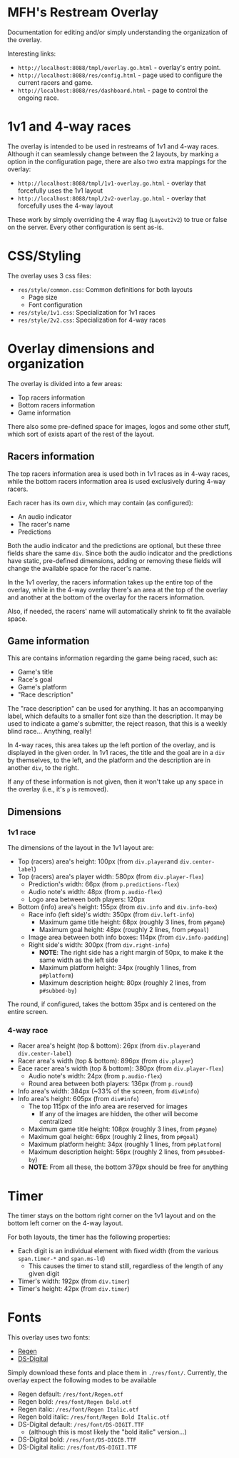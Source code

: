 # MFH's Restream Overlay

Documentation for editing and/or simply understanding the organization of the overlay.

Interesting links:

* `http://localhost:8088/tmpl/overlay.go.html` - overlay's entry point.
* `http://localhost:8088/res/config.html` - page used to configure the current racers and game.
* `http://localhost:8088/res/dashboard.html` - page to control the ongoing race.

# 1v1 and 4-way races

The overlay is intended to be used in restreams of 1v1 and 4-way races. Although it can seamlessly change between the 2 layouts, by marking a option in the configuration page, there are also two extra mappings for the overlay:

* `http://localhost:8088/tmpl/1v1-overlay.go.html` - overlay that forcefully uses the 1v1 layout
* `http://localhost:8088/tmpl/2v2-overlay.go.html` - overlay that forcefully uses the 4-way layout

These work by simply overriding the 4 way flag (`Layout2v2`) to true or false on the server. Every other configuration is sent as-is.

# CSS/Styling

The overlay uses 3 css files:

* `res/style/common.css`: Common definitions for both layouts
    * Page size
    * Font configuration
* `res/style/1v1.css`: Specialization for 1v1 races
* `res/style/2v2.css`: Specialization for 4-way races

# Overlay dimensions and organization

The overlay is divided into a few areas:

* Top racers information
* Bottom racers information
* Game information

There also some pre-defined space for images, logos and some other stuff, which sort of exists apart of the rest of the layout.

## Racers information

The top racers information area is used both in 1v1 races as in 4-way races, while the bottom racers information area is used exclusively during 4-way racers.

Each racer has its own `div`, which may contain (as configured):

* An audio indicator
* The racer's name
* Predictions

Both the audio indicator and the predictions are optional, but these three fields share the same `div`. Since both the audio indicator and the predictions have static, pre-defined dimensions, adding or removing these fields will change the available space for the racer's name.

In the 1v1 overlay, the racers information takes up the entire top of the overlay, while in the 4-way overlay there's an area at the top of the overlay and another at the bottom of the overlay for the racers information.

Also, if needed, the racers' name will automatically shrink to fit the available space.

## Game information

This are contains information regarding the game being raced, such as:

* Game's title
* Race's goal
* Game's platform
* "Race description"

The "race description" can be used for anything. It has an accompanying label, which defaults to a smaller font size than the description. It may be used to indicate a game's submitter, the reject reason, that this is a weekly blind race... Anything, really!

In 4-way races, this area takes up the left portion of the overlay, and is displayed in the given order. In 1v1 races, the title and the goal are in a `div` by themselves, to the left, and the platform and the description are in another `div`, to the right.

If any of these information is not given, then it won't take up any space in the overlay (i.e., it's `p` is removed).

## Dimensions

### 1v1 race

The dimensions of the layout in the 1v1 layout are:

* Top (racers) area's height: 100px (from `div.player`and `div.center-label`)
* Top (racers) area's player width: 580px (from `div.player-flex`)
    * Prediction's width: 66px (from `p.predictions-flex`)
    * Audio note's width: 48px (from `p.audio-flex`)
    * Logo area between both players: 120px
* Bottom (info) area's height: 155px (from `div.info` and `div.info-box`)
    * Race info (left side)'s width: 350px (from `div.left-info`)
        * Maximum game title height: 68px (roughly 3 lines, from `p#game`)
        * Maximum goal height: 48px (roughly 2 lines, from `p#goal`)
    * Image area between both info boxes: 114px (from `div.info-padding`)
    * Right side's width: 300px (from `div.right-info`)
        * **NOTE**: The right side has a right margin of 50px, to make it the same width as the left side
        * Maximum platform height: 34px (roughly 1 lines, from `p#platform`)
        * Maximum description height: 80px (roughly 2 lines, from `p#subbed-by`)

The round, if configured, takes the bottom 35px and is centered on the entire screen.

### 4-way race

* Racer area's height (top & bottom): 26px (from `div.player`and `div.center-label`)
* Racer area's width (top & bottom): 896px (from `div.player`)
* Eace racer area's width (top & bottom): 380px (from `div.player-flex`)
    * Audio note's width: 24px (from `p.audio-flex`)
    * Round area between both players: 136px (from `p.round`)
* Info area's width: 384px (~33% of the screen, from `div#info`)
* Info area's height: 605px (from `div#info`)
    * The top 115px of the info area are reserved for images
        * If any of the images are hidden, the other will become centralized
    * Maximum game title height: 108px (roughly 3 lines, from `p#game`)
    * Maximum goal height: 66px (roughly 2 lines, from `p#goal`)
    * Maximum platform height: 34px (roughly 1 lines, from `p#platform`)
    * Maximum description height: 56px (roughly 2 lines, from `p#subbed-by`)
    * **NOTE**: From all these, the bottom 379px should be free for anything

# Timer

The timer stays on the bottom right corner on the 1v1 layout and on the bottom left corner on the 4-way layout.

For both layouts, the timer has the following properties:

* Each digit is an individual element with fixed width (from the various `span.timer-*` and `span.ms-ld`)
    * This causes the timer to stand still, regardless of the length of any given digit
* Timer's width: 192px (from `div.timer`)
* Timer's height: 42px (from `div.timer`)

# Fonts

This overlay uses two fonts:

* [Regen](https://www.dafont.com/regen.font)
* [DS-Digital](https://www.dafont.com/ds-digital.font)

Simply download these fonts and place them in `./res/font/`. Currently, the overlay expect the following modes to be available

* Regen default: `/res/font/Regen.otf`
* Regen bold: `/res/font/Regen Bold.otf`
* Regen italic: `/res/font/Regen Italic.otf`
* Regen bold italic: `/res/font/Regen Bold Italic.otf`
* DS-Digital default: `/res/font/DS-DIGIT.TTF`
    * (although this is most likely the "bold italic" version...)
* DS-Digital bold: `/res/font/DS-DIGIB.TTF`
* DS-Digital italic: `/res/font/DS-DIGII.TTF`

